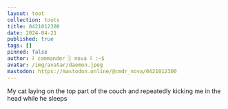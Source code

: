 ```yaml
---
layout: toot
collection: toots
title: 0421012300
date: 2024-04-21
published: true
tags: []
pinned: false
author: ⸸ commander ░ nova ⸸ :~$
avatar: /img/avatar/daemon.jpeg
mastodon: https://mastodon.online/@cmdr_nova/0421012300
---
```


My cat laying on the top part of the couch and repeatedly kicking me in the head while he sleeps
